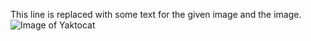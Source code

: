 This line is replaced with some text for the given image and the image.
![Image of Yaktocat](https://octodex.github.com/images/yaktocat.png)

